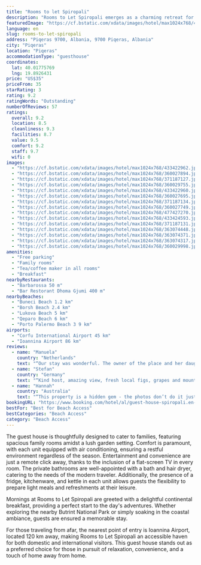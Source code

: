 ```yaml
---
title: "Rooms to let Spiropali"
description: "Rooms to Let Spiropali emerges as a charming retreat for travelers seeking a serene seaside escape, located approximately 44 km from the enchanting Butrint National Park."
featuredImage: "https://cf.bstatic.com/xdata/images/hotel/max1024x768/433422962.jpg?k=1714199f5d732619a19e7d5011c43090a6fa83a8d16a5ff4caf9beb1eb20fa2e&o=&hp=1"
language: en
slug: rooms-to-let-spiropali
address: "Piqeras 9700, Albania, 9700 Piqeras, Albania"
city: "Piqeras"
location: "Piqeras"
accommodationType: "guesthouse"
coordinates:
  lat: 40.01775769
  lng: 19.8926431
price: "US$35"
priceFrom: 35
starRating: 3
rating: 9.2
ratingWords: "Outstanding"
numberOfReviews: 57
ratings:
  overall: 9.2
  location: 8.5
  cleanliness: 9.3
  facilities: 8.7
  value: 9.5
  comfort: 9.2
  staff: 9.7
  wifi: 0
images:
  - "https://cf.bstatic.com/xdata/images/hotel/max1024x768/433422962.jpg?k=1714199f5d732619a19e7d5011c43090a6fa83a8d16a5ff4caf9beb1eb20fa2e&o=&hp=1"
  - "https://cf.bstatic.com/xdata/images/hotel/max1024x768/360027894.jpg?k=b990110cdc9e0e9bb569a78e272f339c2d1abd98a515c5c663f5d385636d96e7&o=&hp=1"
  - "https://cf.bstatic.com/xdata/images/hotel/max1024x768/371187127.jpg?k=b94e46673deafb96b2ce572339ad648868fcfc389cf1cfbe3e8bfa71652dd056&o=&hp=1"
  - "https://cf.bstatic.com/xdata/images/hotel/max1024x768/360029755.jpg?k=a4b7758e86102f663e9dd07f20d71997e9e543cec788ec07bba98e718655fde0&o=&hp=1"
  - "https://cf.bstatic.com/xdata/images/hotel/max1024x768/433422960.jpg?k=750666eecf8632ddb63384d6dcb2768911cdbf02a1629669d19c4ce07506eb4f&o=&hp=1"
  - "https://cf.bstatic.com/xdata/images/hotel/max1024x768/360027695.jpg?k=092d99d838a77c59dcc23755b51047d76f5817d7b9a379ce9e5c610e7080c085&o=&hp=1"
  - "https://cf.bstatic.com/xdata/images/hotel/max1024x768/371187134.jpg?k=a16e6e325d197fcd9d9d9c958a47b245bffe93b7479b4c5c2ff5ba2f53ce1f3d&o=&hp=1"
  - "https://cf.bstatic.com/xdata/images/hotel/max1024x768/360027749.jpg?k=eeeada007af11026341c57db540adb5bffd0a248711cdbd0bc6dd924afc2e07f&o=&hp=1"
  - "https://cf.bstatic.com/xdata/images/hotel/max1024x768/477427270.jpg?k=fcc189c6509743388a18d50b44e57ca6f84699bccaa832d13b47432da95955f5&o=&hp=1"
  - "https://cf.bstatic.com/xdata/images/hotel/max1024x768/433424593.jpg?k=54e851848110ff9b06a51fa44dde887e4c477573044112623d9e92e9eef3620b&o=&hp=1"
  - "https://cf.bstatic.com/xdata/images/hotel/max1024x768/371187131.jpg?k=73a8fd3fe32416f28d7b68e1b81ba4479f07fab7c7643b676987b1f955df7272&o=&hp=1"
  - "https://cf.bstatic.com/xdata/images/hotel/max1024x768/363074448.jpg?k=1d4199f2f9554734829fd244481407783be145bb84fb6d5e282f30170ce53f21&o=&hp=1"
  - "https://cf.bstatic.com/xdata/images/hotel/max1024x768/363074371.jpg?k=d311d40ef12754fcebcbea47f71025153d587642191ba67c486b9e467e4673f4&o=&hp=1"
  - "https://cf.bstatic.com/xdata/images/hotel/max1024x768/363074317.jpg?k=feadb7d66066b86050f3ac8a5fdaf2418e6a6bee1c9df077133eb870fd3a05fa&o=&hp=1"
  - "https://cf.bstatic.com/xdata/images/hotel/max1024x768/360029998.jpg?k=bb269fac4fa522ffc1d3feac13c85390cc7fa19ad0a9cd850c05adda5a755ca0&o=&hp=1"
amenities:
  - "Free parking"
  - "Family rooms"
  - "Tea/coffee maker in all rooms"
  - "Breakfast"
nearbyRestaurants:
  - "Barbarossa 50 m"
  - "Bar Restorant Dhoma Gjumi 400 m"
nearbyBeaches:
  - "Buneci Beach 1.2 km"
  - "Borsh Beach 2.4 km"
  - "Lukova Beach 5 km"
  - "Qeparo Beach 6 km"
  - "Porto Palermo Beach 3 9 km"
airports:
  - "Corfu International Airport 45 km"
  - "Ioannina Airport 86 km"
reviews:
  - name: "Manuela"
    country: "Netherlands"
    text: "“Our stay was wonderful. The owner of the place and her daughter were very kind to us and have been attentive all the time. The views to the sea from the terrace are spectacular and even more enjoying the delicious homemade breakfast they made for...”"
  - name: "Stefan"
    country: "Germany"
    text: "“Kind host, amazing view, fresh local figs, grapes and mountain tea for breakfast.”"
  - name: "Hannah"
    country: "Australia"
    text: "“This property is a hidden gem - the photos don’t do it justice. The view from the balcony is amazing. Short drive to the beach. The Taverna next door had the most incredible food. Definitely opt in for breakfast the next morning as well. The host...”"
bookingURL: "https://www.booking.com/hotel/al/guest-house-spiropali.en-gb.html?aid=8035640"
bestFor: "Best for Beach Access"
bestCategories: "Beach Access"
category: "Beach Access"
---
```


The guest house is thoughtfully designed to cater to families, featuring spacious family rooms amidst a lush garden setting. Comfort is paramount, with each unit equipped with air conditioning, ensuring a restful environment regardless of the season. Entertainment and convenience are just a remote click away, thanks to the inclusion of a flat-screen TV in every room. The private bathrooms are well-appointed with a bath and hair dryer, catering to the needs of the modern traveler. Additionally, the presence of a fridge, kitchenware, and kettle in each unit allows guests the flexibility to prepare light meals and refreshments at their leisure.

Mornings at Rooms to Let Spiropali are greeted with a delightful continental breakfast, providing a perfect start to the day's adventures. Whether exploring the nearby Butrint National Park or simply soaking in the coastal ambiance, guests are ensured a memorable stay.

For those traveling from afar, the nearest point of entry is Ioannina Airport, located 120 km away, making Rooms to Let Spiropali an accessible haven for both domestic and international visitors. This guest house stands out as a preferred choice for those in pursuit of relaxation, convenience, and a touch of home away from home.